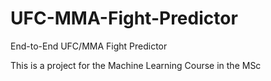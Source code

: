 # UFC-MMA-Fight-Predictor
End-to-End UFC/MMA Fight Predictor 

This is a project for the Machine Learning Course in the MSc

